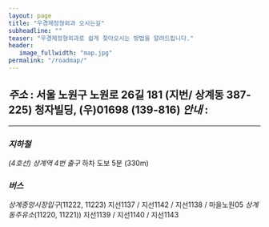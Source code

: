 ```yaml
---
layout: page
title: "우경제정형외과 오시는길"
subheadline: ""
teaser: "우경제정형외과로 쉽게 찾아오시는 방법을 알려드립니다."
header:
   image_fullwidth: "map.jpg"
permalink: "/roadmap/"
---
```



*주소* : 서울 노원구 노원로 26길 181
(지번/ 상계동 387-225) 청자빌딩, (우)01698 (139-816)
*안내* : 
---
<!-- * Daum 지도 - 지도퍼가기 -->
<!-- 1. 지도 노드 -->
<div id="daumRoughmapContainer1502587565319" class="root_daum_roughmap root_daum_roughmap_landing"></div>

<!--
	2. 설치 스크립트
	* 지도 퍼가기 서비스를 2개 이상 넣을 경우, 설치 스크립트는 하나만 삽입합니다.
-->
<script charset="UTF-8" class="daum_roughmap_loader_script" src="https://spi.maps.daum.net/imap/map_js_init/roughmapLoader.js"></script>

<!-- 3. 실행 스크립트 -->
<script charset="UTF-8">
	new daum.roughmap.Lander({
		"timestamp" : "1502587565319",
		"key" : "j4uf",
		"mapWidth" : "600",
		"mapHeight" : "500"
	}).render();
</script>
---
### *지하철*
*(4호선) 상계역 4번 출구* 하차 도보 5분 (330m)

### *버스*
*상계중앙시장입구*(11222, 11223)
 지선1137 / 지선1142 / 지선1138 / 마을노원05
*상계동주유소*(11220, 11221))
 지선1139 / 지선1140 / 지선1143




